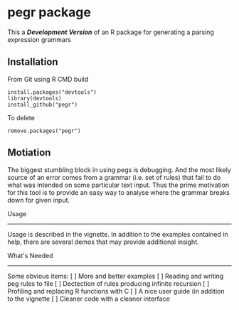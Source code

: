 pegr package
====

This a ***Development Version*** of an R package for generating  a parsing expression grammars  

Installation
-----

From Git using R CMD build
```
install.packages("devtools")
library(devtools)
install_github("pegr")

```
To delete
```
remove.packages("pegr")
```

Motiation
------

The biggest stumbling block in using pegs is debugging.  And the most
likely source of an error comes from a grammar (i.e. set of rules) that fail
to do what was intended on some particular text input. 
Thus the prime motivation for this tool is to provide an easy way
to analyse where the grammar breaks down for given input.

Usage
_____

Usage is described in the vignette.   In addition to the examples contained in help,
there are several demos that may provide additional insight.

What's Needed
______

Some obvious  items:
[ ]  More  and better examples
[ ]  Reading and writing peg rules to file
[ ]  Dectection of rules producing infinite recursion
[ ]  Profiling and replacing R functions with C
[ ]  A nice user guide (in addition to the vignette
[ ]  Cleaner code with a cleaner interface



